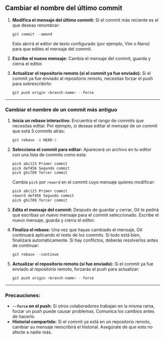## **Cambiar el nombre del último commit**

1. **Modifica el mensaje del último commit:** Si el commit más reciente es el que deseas renombrar:
    ```powershell
    git commit --amend
    ```
    Esto abrirá el editor de texto configurado (por ejemplo, Vim o Nano) para que edites el mensaje del commit.
    
2. **Escribe el nuevo mensaje:** Cambia el mensaje del commit, guarda y cierra el editor.
    
3. **Actualizar el repositorio remoto (si el commit ya fue enviado):** Si el commit ya fue enviado al repositorio remoto, necesitas forzar el push para sobrescribirlo:
    ```powershell
    git push origin <branch-name> --force
    ```
---
### **Cambiar el nombre de un commit más antiguo**

1. **Inicia un rebase interactivo:** Encuentra el rango de commits que necesitas editar. Por ejemplo, si deseas editar el mensaje de un commit que está 3 commits atrás:
    ```powershell
    git rebase -i HEAD~3
    ```
    
2. **Selecciona el commit para editar:** Aparecerá un archivo en tu editor con una lista de commits como esta:
    ```powershell
    pick abc123 Primer commit 
    pick def456 Segundo commit 
    pick ghi789 Tercer commit
    ```
    
    Cambia `pick` por `reword` en el commit cuyo mensaje quieres modificar:
    ```powershell
    pick abc123 Primer commit 
    reword def456 Segundo commit 
    pick ghi789 Tercer commit
    ```
    
3. **Edita el mensaje del commit:** Después de guardar y cerrar, Git te pedirá que escribas un nuevo mensaje para el commit seleccionado. Escribe el nuevo mensaje, guarda y cierra el editor.
    
4. **Finaliza el rebase:** Una vez que hayas cambiado el mensaje, Git continuará aplicando el resto de los commits. Si todo está bien, finalizará automáticamente. Si hay conflictos, deberás resolverlos antes de continuar:
    
    ```powershell
    git rebase --continue
    ```
    
5. **Actualizar el repositorio remoto (si fue enviado):** Si el commit ya fue enviado al repositorio remoto, forzarás el push para actualizar:
    ```powershell
    git push origin <branch-name> --force
    ```
---
### Precauciones:

- **`--force` en el push:** Si otros colaboradores trabajan en la misma rama, forzar un push puede causar problemas. Comunica los cambios antes de hacerlo.
- **Historial compartido:** Si el commit ya está en un repositorio remoto, cambiar su mensaje reescribirá el historial. Asegúrate de que esto no afecte a nadie más.